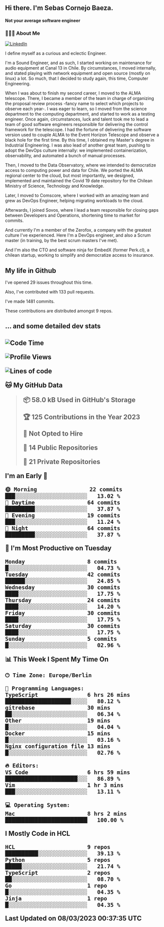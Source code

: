 <h2> Hi there.  I'm Sebas Cornejo Baeza.</h2>
<h4> Not your average software engineer</h4>
<h3> 👨🏻‍💻 About Me </h3>
<a href="http://linkedin.com/in/sebastian-cornejo-baeza/"><img alt="LinkedIn" src="https://img.shields.io/badge/Sebas%20Cornejo%20-informational?style=appveyor&logo=linkedin"></a>


I define myself as a curious and eclectic Engineer.

I'm a Sound Engineer, and as such, I started working on maintenance for audio equipment at Canal 13 in Chile.
By circumstances, I moved internally, and stated playing with network equipment and open source (mostly on linux) 
a lot. So much, that I decided to study again, this time, Computer Engineering.

When I was about to finish my second career, I moved to the ALMA telescope. There, I became a member of the team
in charge of organizing the proposal review process -fancy name to select which projects to observe each year-. 
I was eager to learn, so I moved from the science department to the computing department, and started to work as 
a testing engineer. Once again, circumstances, luck and talent took me to lead a team of good software engineers 
responsible for delivering the control framework for the telescope. I had the fortune of delivering the software
version used to couple ALMA to the Event Horizon Telescope and observe a black hole for the first time.
By this time, I obtained my Master's degree in Industrial Engineering.
I was also lead of another great team, pushing to adopt the DevOps culture internally: we implemented containerization, observability, and automated a bunch of manual processes.

Then, I moved to the Data Observatory, where we intended to democratize access to computing power
and data for Chile. We ported the ALMA regional center to the cloud, but most importantly, we designed, implemented
and maintained the Covid 19 date repository for the Chilean Ministry of Science, Technology and Knowledge.

Later, I moved to Comscore, where I worked with an amazing team and grew as DevOps Engineer, helping migrating workloads to the cloud.

Afterwards, I joined Sovos, where I lead a team responsible for closing gaps between Developers and Operations, shortening time to market for commits.

And currently I'm a member of the Zerofox, a company with the greatest culture I've experienced. Here I'm a DevOps
engineer, and also a Scrum master (in training, by the best scrum masters I've met).
 
And I'm also the CTO and software ninja for EmbedX (former Perk.cl), a chilean startup, working to simplify and democratize access to insurance.

<h2> My life in Github </h2>

I've opened 29 issues throughout this time.

Also, I've contributed with 133 pull requests.

I've made 1481 commits.

These contributions are distributed amongst 9 repos.

<h2>... and some detailed dev stats<h2>

<!--START_SECTION:waka-->
![Code Time](http://img.shields.io/badge/Code%20Time-284%20hrs%2048%20mins-blue)

![Profile Views](http://img.shields.io/badge/Profile%20Views-1-blue)

![Lines of code](https://img.shields.io/badge/From%20Hello%20World%20I%27ve%20Written-540.2%20thousand%20lines%20of%20code-blue)

**🐱 My GitHub Data** 

> 📦 58.0 kB Used in GitHub's Storage 
 > 
> 🏆 125 Contributions in the Year 2023
 > 
> 🚫 Not Opted to Hire
 > 
> 📜 14 Public Repositories 
 > 
> 🔑 21 Private Repositories 
 > 
**I'm an Early 🐤** 

```text
🌞 Morning                22 commits          ███░░░░░░░░░░░░░░░░░░░░░░   13.02 % 
🌆 Daytime                64 commits          █████████░░░░░░░░░░░░░░░░   37.87 % 
🌃 Evening                19 commits          ███░░░░░░░░░░░░░░░░░░░░░░   11.24 % 
🌙 Night                  64 commits          █████████░░░░░░░░░░░░░░░░   37.87 % 
```
📅 **I'm Most Productive on Tuesday** 

```text
Monday                   8 commits           █░░░░░░░░░░░░░░░░░░░░░░░░   04.73 % 
Tuesday                  42 commits          ██████░░░░░░░░░░░░░░░░░░░   24.85 % 
Wednesday                30 commits          ████░░░░░░░░░░░░░░░░░░░░░   17.75 % 
Thursday                 24 commits          ████░░░░░░░░░░░░░░░░░░░░░   14.20 % 
Friday                   30 commits          ████░░░░░░░░░░░░░░░░░░░░░   17.75 % 
Saturday                 30 commits          ████░░░░░░░░░░░░░░░░░░░░░   17.75 % 
Sunday                   5 commits           █░░░░░░░░░░░░░░░░░░░░░░░░   02.96 % 
```


📊 **This Week I Spent My Time On** 

```text
🕑︎ Time Zone: Europe/Berlin

💬 Programming Languages: 
TypeScript               6 hrs 26 mins       ████████████████████░░░░░   80.12 % 
gitrebase                30 mins             ██░░░░░░░░░░░░░░░░░░░░░░░   06.34 % 
Other                    19 mins             █░░░░░░░░░░░░░░░░░░░░░░░░   04.04 % 
Docker                   15 mins             █░░░░░░░░░░░░░░░░░░░░░░░░   03.16 % 
Nginx configuration file 13 mins             █░░░░░░░░░░░░░░░░░░░░░░░░   02.76 % 

🔥 Editors: 
VS Code                  6 hrs 59 mins       ██████████████████████░░░   86.89 % 
Vim                      1 hr 3 mins         ███░░░░░░░░░░░░░░░░░░░░░░   13.11 % 

💻 Operating System: 
Mac                      8 hrs 2 mins        █████████████████████████   100.00 % 
```

**I Mostly Code in HCL** 

```text
HCL                      9 repos             ██████████░░░░░░░░░░░░░░░   39.13 % 
Python                   5 repos             █████░░░░░░░░░░░░░░░░░░░░   21.74 % 
TypeScript               2 repos             ██░░░░░░░░░░░░░░░░░░░░░░░   08.70 % 
Go                       1 repo              █░░░░░░░░░░░░░░░░░░░░░░░░   04.35 % 
Jinja                    1 repo              █░░░░░░░░░░░░░░░░░░░░░░░░   04.35 % 
```




 Last Updated on 08/03/2023 00:37:35 UTC
<!--END_SECTION:waka-->
